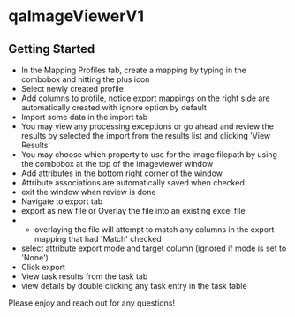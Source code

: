 # qaImageViewerV1

## Getting Started
- In the Mapping Profiles tab, create a mapping by typing in the combobox and hitting the plus icon 
- Select newly created profile
- Add columns to profile, notice export mappings on the right side are automatically created with ignore option by default
- Import some data in the import tab
- You may view any processing exceptions or go ahead and review the results by selected the import from the results list and clicking 'View Results'
- You may choose which property to use for the image filepath by using the combobox at the top of the imageviewer window
- Add attributes in the bottom right corner of the window
- Attribute associations are automatically saved when checked
- exit the window when review is done
- Navigate to export tab
- export as new file or Overlay the file into an existing excel file
- - overlaying the file will attempt to match any columns in the export mapping that had 'Match' checked
- select attribute export mode and target column (ignored if mode is set to 'None')
- Click export
- View task results from the task tab
- view details by double clicking any task entry in the task table 

Please enjoy and reach out for any questions!
